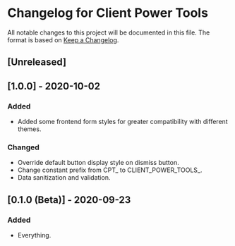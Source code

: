 # Changelog for Client Power Tools

All notable changes to this project will be documented in this file. The format
is based on [Keep a Changelog](https://keepachangelog.com).

## [Unreleased]


## [1.0.0] - 2020-10-02

### Added
- Added some frontend form styles for greater compatibility with different themes.

### Changed
- Override default button display style on dismiss button.
- Change constant prefix from CPT_ to CLIENT_POWER_TOOLS_.
- Data sanitization and validation.


## [0.1.0 (Beta)] - 2020-09-23

### Added
- Everything.
